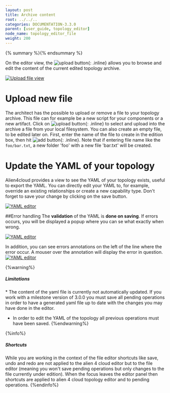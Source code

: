 ```yaml
---
layout: post
title: Archive content
root: ../../..
categories: DOCUMENTATION-3.3.0
parent: [user_guide, topology_editor]
node_name: topology_editor_file
weight: 200
---
```


{% summary %}{% endsummary %}


On the editor view, the ![upload button](../../images/3.3.0/user_guide/archive_content_btn.png){: .inline} allows you to browse and edit the content of the current edited topology archive.

[![Upload file view](../../images/3.3.0/user_guide/upload-file-menu.png)](../../images/3.3.0/user_guide/upload-file-menu.png)

# Upload new file
The architect has the possible to upload or remove a file to your topology archive. This file can for example be a new script for your components or a new artifact.
Click on ![upload button](../../images/3.3.0/user_guide/upload-file-menu-upload-button.png){: .inline} to select and upload into the archive a file from your local filesystem.
You can also create an empty file, to be edited later on. First, enter the name of the file to create in the edition box, then hit ![add button](../../images/3.3.0/user_guide/upload-file-menu-add-button.png){: .inline}. Note that if entering file name like the `foo/bar.txt`, a new folder 'foo' with a new file 'bar.txt' will be created.


# Update the YAML of your topology

Alien4cloud provides a view to see the YAML of your topology exists, useful to export the YAML.
You can directly edit your YAML to, for example, override an existing relationships or create a new capability type.
Don't forget to save your change by clicking on the save button.

[![YAML editor](../../images/3.3.0/user_guide/editor-yaml-view.png)](../../images/3.3.0/user_guide/editor-yaml-view.png)

##Error handling
The __validation__ of the YAML is __done on saving__. If errors occurs, you will be displayed a popup where you can se what exactly when wrong.

[![YAML editor](../../images/3.3.0/user_guide/topology_editor/yaml_editor_validation_popup.png)](../../images/3.3.0/user_guide/topology_editor/yaml_editor_validation_popup.png)

In addition, you can see errors annotations on the left of the line where the error occur. A mouser over the annotation will display the error in question.
[![YAML editor](../../images/3.3.0/user_guide/topology_editor/yaml_editor_validation_annotation.png)](../../images/3.3.0/user_guide/topology_editor/yaml_editor_validation_annotation.png)

{%warning%}
<h5>Limitations</h5>
* The content of the yaml file is currently not automatically updated. If you work with a milestone version of 3.0.0 you must save all pending operations in order to have a generated yaml file up to date with the changes you may have done in the editor.

* In order to edit the YAML of the topology all previous operations must have been saved.
{%endwarning%}

{%info%}
<h5>Shortcuts</h5>
While you are working in the context of the file editor shortcuts like save, undo and redo are not applied to the alien 4 cloud editor but to the file editor (meaning you won't save pending operations but only changes to the file currently under edition). When the focus leaves the editor panel then shortcuts are applied to alien 4 cloud topology editor and to pending operations.
{%endinfo%}
